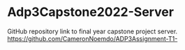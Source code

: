 # Adp3Capstone2022-Server
GitHub repository link to final year capstone project server.
https://github.com/CameronNoemdo/ADP3Assignment-T1-
